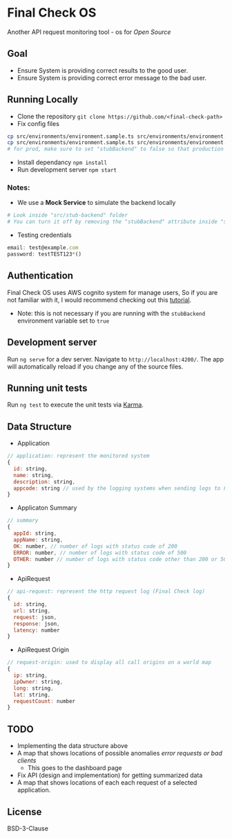 # Final Check OS

Another API request monitoring tool - os for *Open Source*

## Goal
* Ensure System is providing correct results to the good user.
* Ensure System is providing correct error message to the bad user.

## Running Locally

* Clone the repository `git clone https://github.com/<final-check-path>`
* Fix config files
```bash
cp src/environments/environment.sample.ts src/environments/environment.ts
cp src/environments/environment.sample.ts src/environments/environment.prod.ts
# for prod, make sure to set "stubBackend" to false so that production code uses real backend
```
* Install dependancy `npm install`
* Run development server `npm start`

### Notes:
* We use a **Mock Service** to simulate the backend locally
```bash
# Look inside "src/stub-backend" folder
# You can turn it off by removing the "stubBackend" attribute inside "src/environments/environment.ts" file
```
* Testing credentials
```javascript
email: test@example.com
password: testTEST123*()
```

## Authentication
Final Check OS uses AWS cognito system for manage users, So if you are not familiar with it, I would recommend checking out this [tutorial](https://github.com/awslabs/aws-serverless-workshops/tree/master/WebApplication/2_UserManagement).
* Note: this is not necessary if you are running with the `stubBackend` environment variable set to `true`

## Development server

Run `ng serve` for a dev server. Navigate to `http://localhost:4200/`. The app will automatically reload if you change any of the source files.

## Running unit tests

Run `ng test` to execute the unit tests via [Karma](https://karma-runner.github.io).

## Data Structure

* Application
```javascript
// application: represent the monitored system
{
  id: string,
  name: string,
  description: string,
  appcode: string // used by the logging systems when sending logs to Final Check backend
}
```

* Applicaton Summary
```javascript
// summary
{
  appId: string,
  appName: string,
  OK: number, // number of logs with status code of 200
  ERROR: number, // number of logs with status code of 500
  OTHER: number // number of logs with status code other than 200 or 500
}
```

* ApiRequest
```javascript
// api-request: represent the http request log (Final Check log)
{
  id: string,
  url: string,
  request: json,
  response: json,
  latency: number
}
```

* ApiRequest Origin
```javascript
// request-origin: used to display all call origins on a world map
{
  ip: string,
  ipOwner: string,
  long: string,
  lat: string,
  requestCount: number
}
```

## TODO
* Implementing the data structure above
* A map that shows locations of possible anomalies *error requests or bad clients* 
  * This goes to the dashboard page
* Fix API (design and implementation) for getting summarized data
* A map that shows locations of each each request of a selected application.


## License
BSD-3-Clause